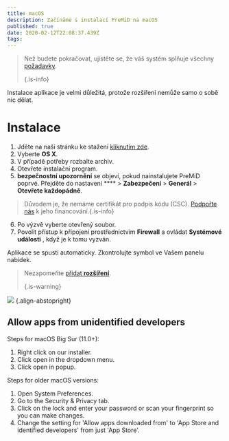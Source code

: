 ```yaml
---
title: macOS
description: Začínáme s instalací PreMiD na macOS
published: true
date: 2020-02-12T22:08:37.439Z
tags:
---
```


> Než budete pokračovat, ujistěte se, že váš systém splňuje všechny [požadavky](/install/requirements). 
> 
> {.is-info}

Instalace aplikace je velmi důležitá, protože rozšíření nemůže samo o sobě nic dělat.

# Instalace
1. Jděte na naši stránku ke stažení [kliknutím zde](https://premid.app/downloads).
2. Vyberte **OS X**.
3. V případě potřeby rozbalte archiv.
4. Otevřete instalační program.
5. **bezpečnostní upozornění** se objeví, pokud nainstalujete PreMiD poprvé. Přejděte do nastavení **** > **Zabezpečení** > **Generál** > **Otevřete každopádně**.
> Důvodem je, že nemáme certifikát pro podpis kódu (CSC). [Podpořte nás](https://www.patreon.com/Timeraa) k jeho financování.{.is-info}
6. Po výzvě vyberte otevřený soubor.
7. Povolit přístup k připojení prostřednictvím **Firewall** a ovládat **Systémové události** , když je k tomu vyzván.

Aplikace se spustí automaticky. Zkontrolujte symbol ve Vašem panelu nabídek.

> Nezapomeňte [přidat **rozšíření**](/install). 
> 
> {.is-warning}

![](https://img.icons8.com/color/2x/mac-logo.png) {.align-abstopright}

## Allow apps from unidentified developers
Steps for macOS Big Sur (11.0+):
1. Right click on our installer.
2. Click open in the dropdown menu.
3. Click open in popup.

Steps for older macOS versions:
1. Open System Preferences.
2. Go to the Security & Privacy tab.
3. Click on the lock and enter your password or scan your fingerprint so you can make changes.
4. Change the setting for 'Allow apps downloaded from' to 'App Store and identified developers' from just 'App Store'.